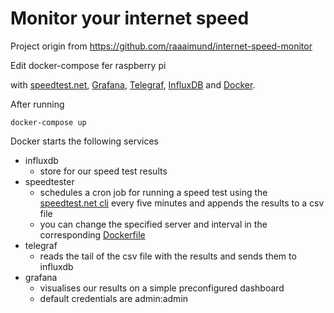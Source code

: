 # Monitor your internet speed


Project origin from https://github.com/raaaimund/internet-speed-monitor

Edit docker-compose fer raspberry pi



with [speedtest.net][1], [Grafana][2], [Telegraf][3], [InfluxDB][4] and [Docker][5].

After running 

```
docker-compose up
```

Docker starts the following services

* influxdb
    * store for our speed test results
* speedtester
    * schedules a cron job for running a speed test using the [speedtest.net cli][6] every five minutes and appends the results to a csv file
    * you can change the specified server and interval in the corresponding [Dockerfile][7]
* telegraf
    * reads the tail of the csv file with the results and sends them to influxdb
* grafana
    * visualises our results on a simple preconfigured dashboard
    * default credentials are admin:admin

[1]: https://www.speedtest.net/
[2]: https://grafana.com/
[3]: https://www.influxdata.com/time-series-platform/telegraf/
[4]: https://www.influxdata.com/
[5]: https://www.docker.com/
[6]: https://www.speedtest.net/apps/cli
[7]: speedtest/Dockerfile
